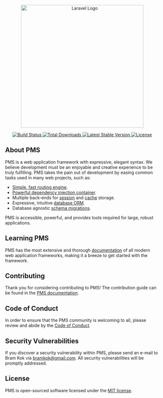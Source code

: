 <p align="center"><a href="https://github.com/bramkok/pms" target="_blank"><img src="https://raw.githubusercontent.com/laravel/art/master/logo-lockup/5%20SVG/2%20CMYK/1%20Full%20Color/laravel-logolockup-cmyk-red.svg" width="400" alt="Laravel Logo"></a></p>

<p align="center">
    <a href="https://github.com/bramkok/pms/actions">
        <img src="https://github.com/bramkok/pms/workflows/tests/badge.svg" alt="Build Status">
    </a>
    <a href="https://packagist.org/packages/bramkok/pms">
        <img src="https://img.shields.io/packagist/dt/bramkok/pms" alt="Total Downloads">
    </a>
    <a href="https://packagist.org/packages/bramkok/pms">
        <img src="https://img.shields.io/packagist/v/bramkok/pms" alt="Latest Stable Version">
    </a>
    <a href="https://packagist.org/packages/bramkok/pms">
        <img src="https://img.shields.io/packagist/l/bramkok/pms" alt="License">
    </a>
</p>

## About PMS

PMS is a web application framework with expressive, elegant syntax. We believe development must be an enjoyable and creative experience to be truly fulfilling. PMS takes the pain out of development by easing common tasks used in many web projects, such as:

- [Simple, fast routing engine](https://github.com/bramkok/pms/blob/master/docs/routing.md).
- [Powerful dependency injection container](https://github.com/bramkok/pms/blob/master/docs/container.md).
- Multiple back-ends for [session](https://github.com/bramkok/pms/blob/master/docs/session.md) and [cache](https://github.com/bramkok/pms/blob/master/docs/cache.md) storage.
- Expressive, intuitive [database ORM](https://github.com/bramkok/pms/blob/master/docs/eloquent.md).
- Database agnostic [schema migrations](https://github.com/bramkok/pms/blob/master/docs/migrations.md).

PMS is accessible, powerful, and provides tools required for large, robust applications.

## Learning PMS

PMS has the most extensive and thorough [documentation](https://github.com/bramkok/pms/blob/master/docs) of all modern web application frameworks, making it a breeze to get started with the framework.

## Contributing

Thank you for considering contributing to PMS! The contribution guide can be found in the [PMS documentation](https://github.com/bramkok/pms/blob/master/docs/contributions.md).

## Code of Conduct

In order to ensure that the PMS community is welcoming to all, please review and abide by the [Code of Conduct](https://github.com/bramkok/pms/blob/master/docs/contributions.md#code-of-conduct).

## Security Vulnerabilities

If you discover a security vulnerability within PMS, please send an e-mail to Bram Kok via [bramkok@gmail.com](mailto:bramkok@gmail.com). All security vulnerabilities will be promptly addressed.

## License

PMS is open-sourced software licensed under the [MIT license](https://opensource.org/licenses/MIT).

